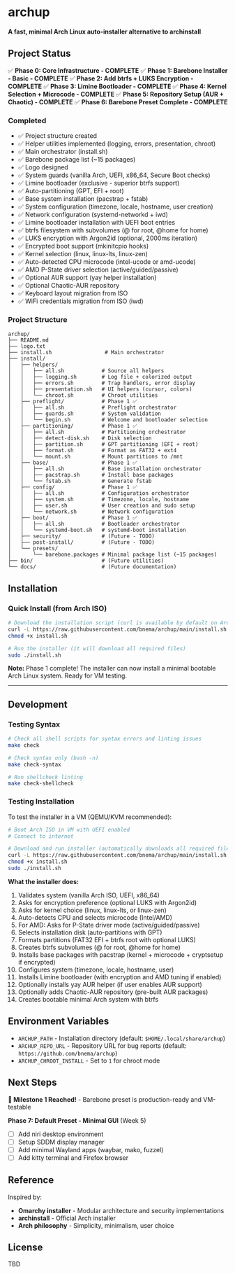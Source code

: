 # archup

**A fast, minimal Arch Linux auto-installer alternative to archinstall**

## Project Status

✅ **Phase 0: Core Infrastructure - COMPLETE**
✅ **Phase 1: Barebone Installer - Basic - COMPLETE**
✅ **Phase 2: Add btrfs + LUKS Encryption - COMPLETE**
✅ **Phase 3: Limine Bootloader - COMPLETE**
✅ **Phase 4: Kernel Selection + Microcode - COMPLETE**
✅ **Phase 5: Repository Setup (AUR + Chaotic) - COMPLETE**
✅ **Phase 6: Barebone Preset Complete - COMPLETE**

### Completed
- ✅ Project structure created
- ✅ Helper utilities implemented (logging, errors, presentation, chroot)
- ✅ Main orchestrator (install.sh)
- ✅ Barebone package list (~15 packages)
- ✅ Logo designed
- ✅ System guards (vanilla Arch, UEFI, x86_64, Secure Boot checks)
- ✅ Limine bootloader (exclusive - superior btrfs support)
- ✅ Auto-partitioning (GPT, EFI + root)
- ✅ Base system installation (pacstrap + fstab)
- ✅ System configuration (timezone, locale, hostname, user creation)
- ✅ Network configuration (systemd-networkd + iwd)
- ✅ Limine bootloader installation with UEFI boot entries
- ✅ btrfs filesystem with subvolumes (@ for root, @home for home)
- ✅ LUKS encryption with Argon2id (optional, 2000ms iteration)
- ✅ Encrypted boot support (mkinitcpio hooks)
- ✅ Kernel selection (linux, linux-lts, linux-zen)
- ✅ Auto-detected CPU microcode (intel-ucode or amd-ucode)
- ✅ AMD P-State driver selection (active/guided/passive)
- ✅ Optional AUR support (yay helper installation)
- ✅ Optional Chaotic-AUR repository
- ✅ Keyboard layout migration from ISO
- ✅ WiFi credentials migration from ISO (iwd)

### Project Structure
```
archup/
├── README.md
├── logo.txt
├── install.sh                 # Main orchestrator
├── install/
│   ├── helpers/
│   │   ├── all.sh            # Source all helpers
│   │   ├── logging.sh        # Log file + colorized output
│   │   ├── errors.sh         # Trap handlers, error display
│   │   ├── presentation.sh   # UI helpers (cursor, colors)
│   │   └── chroot.sh         # Chroot utilities
│   ├── preflight/            # Phase 1 ✅
│   │   ├── all.sh            # Preflight orchestrator
│   │   ├── guards.sh         # System validation
│   │   └── begin.sh          # Welcome and bootloader selection
│   ├── partitioning/         # Phase 1 ✅
│   │   ├── all.sh            # Partitioning orchestrator
│   │   ├── detect-disk.sh    # Disk selection
│   │   ├── partition.sh      # GPT partitioning (EFI + root)
│   │   ├── format.sh         # Format as FAT32 + ext4
│   │   └── mount.sh          # Mount partitions to /mnt
│   ├── base/                 # Phase 1 ✅
│   │   ├── all.sh            # Base installation orchestrator
│   │   ├── pacstrap.sh       # Install base packages
│   │   └── fstab.sh          # Generate fstab
│   ├── config/               # Phase 1 ✅
│   │   ├── all.sh            # Configuration orchestrator
│   │   ├── system.sh         # Timezone, locale, hostname
│   │   ├── user.sh           # User creation and sudo setup
│   │   └── network.sh        # Network configuration
│   ├── boot/                 # Phase 1 ✅
│   │   ├── all.sh            # Bootloader orchestrator
│   │   └── systemd-boot.sh   # systemd-boot installation
│   ├── security/             # (Future - TODO)
│   ├── post-install/         # (Future - TODO)
│   └── presets/
│       └── barebone.packages # Minimal package list (~15 packages)
├── bin/                      # (Future utilities)
└── docs/                     # (Future documentation)
```

## Installation

### Quick Install (from Arch ISO)

```bash
# Download the installation script (curl is available by default on Arch ISO)
curl -L https://raw.githubusercontent.com/bnema/archup/main/install.sh -o install.sh
chmod +x install.sh

# Run the installer (it will download all required files)
sudo ./install.sh
```

**Note:** Phase 1 complete! The installer can now install a minimal bootable Arch Linux system. Ready for VM testing.

---

## Development

### Testing Syntax
```bash
# Check all shell scripts for syntax errors and linting issues
make check

# Check syntax only (bash -n)
make check-syntax

# Run shellcheck linting
make check-shellcheck
```

### Testing Installation
To test the installer in a VM (QEMU/KVM recommended):

```bash
# Boot Arch ISO in VM with UEFI enabled
# Connect to internet

# Download and run installer (automatically downloads all required files)
curl -L https://raw.githubusercontent.com/bnema/archup/main/install.sh -o install.sh
chmod +x install.sh
sudo ./install.sh
```

**What the installer does:**
1. Validates system (vanilla Arch ISO, UEFI, x86_64)
2. Asks for encryption preference (optional LUKS with Argon2id)
3. Asks for kernel choice (linux, linux-lts, or linux-zen)
4. Auto-detects CPU and selects microcode (Intel/AMD)
5. For AMD: Asks for P-State driver mode (active/guided/passive)
6. Selects installation disk (auto-partitions with GPT)
7. Formats partitions (FAT32 EFI + btrfs root with optional LUKS)
8. Creates btrfs subvolumes (@ for root, @home for home)
9. Installs base packages with pacstrap (kernel + microcode + cryptsetup if encrypted)
10. Configures system (timezone, locale, hostname, user)
11. Installs Limine bootloader (with encryption and AMD tuning if enabled)
12. Optionally installs yay AUR helper (if user enables AUR support)
13. Optionally adds Chaotic-AUR repository (pre-built AUR packages)
14. Creates bootable minimal Arch system with btrfs

## Environment Variables

- `ARCHUP_PATH` - Installation directory (default: `$HOME/.local/share/archup`)
- `ARCHUP_REPO_URL` - Repository URL for bug reports (default: `https://github.com/bnema/archup`)
- `ARCHUP_CHROOT_INSTALL` - Set to `1` for chroot mode

## Next Steps

**🎉 Milestone 1 Reached!** - Barebone preset is production-ready and VM-testable

**Phase 7: Default Preset - Minimal GUI** (Week 5)
- [ ] Add niri desktop environment
- [ ] Setup SDDM display manager
- [ ] Add minimal Wayland apps (waybar, mako, fuzzel)
- [ ] Add kitty terminal and Firefox browser

## Reference

Inspired by:
- **Omarchy installer** - Modular architecture and security implementations
- **archinstall** - Official Arch installer
- **Arch philosophy** - Simplicity, minimalism, user choice

## License

TBD